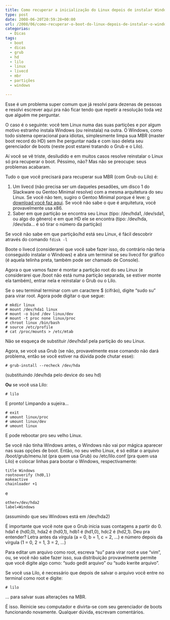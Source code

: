 ```yaml
---
title: Como recuperar a inicialização do Linux depois de instalar Windows
type: post
date: 2008-06-20T20:59:28+00:00
url: /2008/06/como-recuperar-o-boot-do-linux-depois-de-instalar-o-windows/
categorias:
  - Dicas
tags:
  - boot
  - dicas
  - grub
  - hd
  - lilo
  - linux
  - livecd
  - mbr
  - partições
  - windows

---
```

Esse é um problema super comum que já resolvi para dezenas de pessoas e resolvi escrever aqui pra não ficar tendo que repetir a resolução toda vez que alguém me perguntar.

O caso é o seguinte: você tem Linux numa das suas partições e por algum motivo estranho instala Windows (ou reinstala) na outra. O Windows, como todo sistema operacional para idiotas, simplesmente limpa sua MBR (master boot record do HD) sem lhe perguntar nada e com isso deleta seu gerenciador de boots (neste post estarei tratando o Grub e o Lilo).

Aí você se vê triste, desiludido e em muitos casos resolve reinstalar o Linux só pra recuperar o boot. Péssimo, não? Mas não se preocupe: seus problemas acabaram.

Tudo o que você precisará para recuperar sua MBR (com Grub ou Lilo) é:

  1. Um livecd (não precisa ser um daqueles pesadões, um disco 1 do Slackware ou Gentoo Minimal resolve) com a mesma arquitetura do seu Linux. Se você não tem, sugiro o Gentoo Minimal porque é leve: [o download você faz aqui][1]. Se você não sabe o que é arquitetura, você provavelmente usa x86.
  2. Saber em que partição se encontra seu Linux (tipo: /dev/hda1, /dev/sda1, ou algo do gênero) e em que HD ele se encontra (tipo: /dev/hda, /dev/sda… é só tirar o número da partição)

Se você não sabe em que partição/hd está seu Linux, é fácil descobrir através do comando `fdisk -l`

Boote o livecd (considerarei que você sabe fazer isso, do contrário não teria conseguido instalar o Windows) e abra um terminal se seu livecd for gráfico (é aquela telinha preta, também pode ser chamado de Console).

Agora o que vamos fazer é montar a partição root do seu Linux (e considerarei que /boot não está numa partição separada, se estiver monte ela também), entrar nela e reinstalar o Grub ou o Lilo.

Se o seu terminal terminar com um caractere $ (cifrão), digite “sudo su” para virar root. Agora pode digitar o que segue:

```
# mkdir linux
# mount /dev/hda1 linux
# mount -o bind /dev linux/dev
# mount -t proc none linux/proc
# chroot linux /bin/bash
# source /etc/profile
# cat /proc/mounts > /etc/mtab
```

Não se esqueça de substituir /dev/hda1 pela partição do seu Linux.

Agora, se você usa Grub (se não, provavelmente esse comando não dará problema, então se você estiver na dúvida pode chutar esse):

```
# grub-install --recheck /dev/hda
```

(substituindo /dev/hda pelo device do seu hd)

**Ou** se você usa Lilo:

```
# lilo
```

E pronto! Limpando a sujeira…

```
# exit
# umount linux/proc
# umount linux/dev
# umount linux
```

E pode rebootar pro seu velho Linux.

Se você não tinha Windows antes, o Windows não vai por mágica aparecer nas suas opções de boot. Então, no seu velho Linux, é só editar o arquivo /boot/grub/menu.lst (pra quem usa Grub) ou /etc/lilo.conf (pra quem usa Lilo) e colocar linhas para bootar o Windows, respectivamente:

```
title Windows
rootnoverify (hd0,1)
makeactive
chainloader +1
```

e

```
other=/dev/hda2
label=Windows
```

(assumindo que seu Windows está em /dev/hda2)

É importante que você note que o Grub inicia suas contagens a partir do 0. hda1 é (hd0,0), hda2 é (hd0,1), hdb1 é (hd1,0), hdc2 é (hd2,1). Deu pra entender? Letra antes da vírgula (a = 0, b = 1, c = 2, …) e número depois da vírgula (1 = 0, 2 = 1, 3 = 2, …)

Para editar um arquivo como root, escreva “su” para virar root e use “vim”, ou, se você não sabe fazer isso, sua distribuição provavelmente permite que você digite algo como: “sudo gedit arquivo” ou “sudo kwrite arquivo”.

Se você usa Lilo, é necessário que depois de salvar o arquivo você entre no terminal como root e digite:

```
# lilo
```

… para salvar suas alterações na MBR.

É isso. Reinicie seu computador e divirta-se com seu gerenciador de boots funcionando novamente. Qualquer dúvida, escrevam comentários.

 [1]: http://www.gentoo.org/main/en/where.xml

